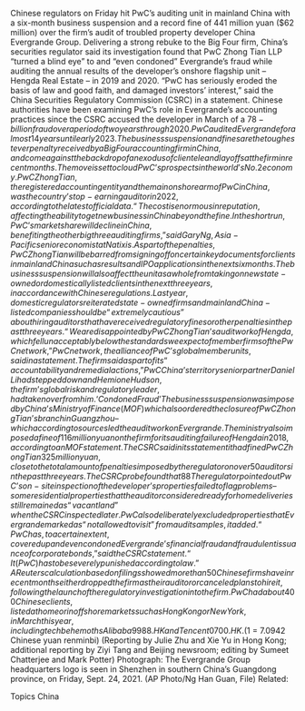 Chinese regulators on Friday hit PwC’s auditing unit in mainland China with a six-month business suspension and a record fine of 441 million yuan ($62 million) over the firm’s audit of troubled property developer China Evergrande Group.
Delivering a strong rebuke to the Big Four firm, China’s securities regulator said its investigation found that PwC Zhong Tian LLP “turned a blind eye” to and “even condoned” Evergrande’s fraud while auditing the annual results of the developer’s onshore flagship unit – Hengda Real Estate – in 2019 and 2020.
“PwC has seriously eroded the basis of law and good faith, and damaged investors’ interest,” said the China Securities Regulatory Commission (CSRC) in a statement.
Chinese authorities have been examining PwC’s role in Evergrande’s accounting practices since the CSRC accused the developer in March of a $78-billion fraud over a period of two years through 2020.
PwC audited Evergrande for almost 14 years until early 2023.
The business suspension and fines are the toughest ever penalty received by a Big Four accounting firm in China, and come against the backdrop of an exodus of clientele and layoffs at the firm in recent months.
The move is set to cloud PwC’s prospects in the world’s No.2 economy. PwC Zhong Tian, the registered accounting entity and the main onshore arm of PwC in China, was the country’s top-earning auditor in 2022, according to the latest official data.
“The cost is enormous in reputation, affecting the ability to get new business in China beyond the fine. In the short run, PwC’s market share will decline in China, benefiting the other big three auditing firms,” said Gary Ng, Asia-Pacific senior economist at Natixis.
As part of the penalties, PwC Zhong Tian will be barred from signing off on certain key documents for clients in mainland China such as results and IPO applications in the next six months.
The business suspension will also affect the unit as a whole from taking on new state-owned or domestically listed clients in the next three years, in accordance with Chinese regulations.
Last year, domestic regulators reiterated state-owned firms and mainland China-listed companies should be “extremely cautious” about hiring auditors that have received regulatory fines or other penalties in the past three years.
“We are disappointed by PwC Zhong Tian’s audit work of Hengda, which fell unacceptably below the standards we expect of member firms of the PwC network,” PwC network, the alliance of PwC’s global member units, said in a statement.
The firm said as part of its “accountability and remedial actions,” PwC China’s territory senior partner Daniel Li had stepped down and Hemione Hudson, the firm’s global risk and regulatory leader, had taken over from him.
‘Condoned Fraud’
The business suspension was imposed by China’s Ministry of Finance (MOF) which also ordered the closure of PwC Zhong Tian’s branch in Guangzhou – which according to sources led the audit work on Evergrande.
The ministry also imposed a fine of 116 million yuan on the firm for its auditing failure of Hengda in 2018, according to an MOF statement.
The CSRC said in its statement it had fined PwC Zhong Tian 325 million yuan, close to the total amount of penalties imposed by the regulator on over 50 auditors in the past three years.
The CSRC probe found that 88% of PwC’s observation records on Evergrande’s real estate projects in 2019 and 2020 were inauthentic or untrue, making its audit working papers “severely unreliable.”
The regulator pointed out PwC’s on-site inspection of the developer’s properties failed to flag problems – some residential properties that the auditor considered ready for home deliveries still remained as “vacant land” when the CSRC inspected later.
PwC also deliberately excluded properties that Evergrande marked as “not allowed to visit” from audit samples, it added.
“PwC has, to a certain extent, covered up and even condoned Evergrande’s financial fraud and fraudulent issuance of corporate bonds,” said the CSRC statement. “It (PwC) has to be severely punished according to law.”
A Reuters calculation based on filings showed more than 50 Chinese firms have in recent months either dropped the firm as their auditor or canceled plans to hire it, following the launch of the regulatory investigation into the firm.
PwC had about 400 Chinese clients, listed at home or in offshore markets such as Hong Kong or New York, in March this year, including tech behemoths Alibaba 9988.HK and Tencent 0700.HK.
($1 = 7.0942 Chinese yuan renminbi)
(Reporting by Julie Zhu and Xie Yu in Hong Kong; additional reporting by Ziyi Tang and Beijing newsroom; editing by Sumeet Chatterjee and Mark Potter)
Photograph: The Evergrande Group headquarters logo is seen in Shenzhen in southern China’s Guangdong province, on Friday, Sept. 24, 2021. (AP Photo/Ng Han Guan, File)
Related:

Topics
China

